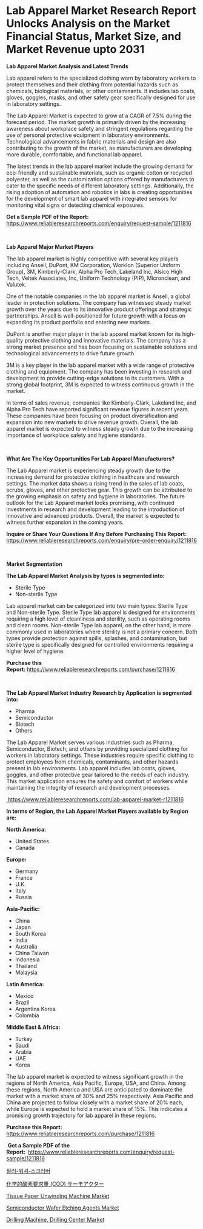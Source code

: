 <p><h1>Lab Apparel Market Research Report Unlocks Analysis on the Market Financial Status, Market Size, and Market Revenue upto 2031</h1></p><p><strong>Lab Apparel Market Analysis and Latest Trends</strong></p>
<p><p>Lab apparel refers to the specialized clothing worn by laboratory workers to protect themselves and their clothing from potential hazards such as chemicals, biological materials, or other contaminants. It includes lab coats, gloves, goggles, masks, and other safety gear specifically designed for use in laboratory settings.</p><p>The Lab Apparel Market is expected to grow at a CAGR of 7.5% during the forecast period. The market growth is primarily driven by the increasing awareness about workplace safety and stringent regulations regarding the use of personal protective equipment in laboratory environments. Technological advancements in fabric materials and design are also contributing to the growth of the market, as manufacturers are developing more durable, comfortable, and functional lab apparel.</p><p>The latest trends in the lab apparel market include the growing demand for eco-friendly and sustainable materials, such as organic cotton or recycled polyester, as well as the customization options offered by manufacturers to cater to the specific needs of different laboratory settings. Additionally, the rising adoption of automation and robotics in labs is creating opportunities for the development of smart lab apparel with integrated sensors for monitoring vital signs or detecting chemical exposures.</p></p>
<p><strong>Get a Sample PDF of the Report:&nbsp;</strong> <a href="https://www.reliableresearchreports.com/enquiry/request-sample/1211816">https://www.reliableresearchreports.com/enquiry/request-sample/1211816</a></p>
<p>&nbsp;</p>
<p><strong>Lab Apparel Major Market Players</strong></p>
<p><p>The lab apparel market is highly competitive with several key players including Ansell, DuPont, KM Corporation, Worklon (Superior Uniform Group), 3M, Kimberly-Clark, Alpha Pro Tech, Lakeland Inc, Alsico High Tech, Veltek Associates, Inc, Uniform Technology (PIP), Micronclean, and Valutek.</p><p>One of the notable companies in the lab apparel market is Ansell, a global leader in protection solutions. The company has witnessed steady market growth over the years due to its innovative product offerings and strategic partnerships. Ansell is well-positioned for future growth with a focus on expanding its product portfolio and entering new markets.</p><p>DuPont is another major player in the lab apparel market known for its high-quality protective clothing and innovative materials. The company has a strong market presence and has been focusing on sustainable solutions and technological advancements to drive future growth.</p><p>3M is a key player in the lab apparel market with a wide range of protective clothing and equipment. The company has been investing in research and development to provide cutting-edge solutions to its customers. With a strong global footprint, 3M is expected to witness continuous growth in the market.</p><p>In terms of sales revenue, companies like Kimberly-Clark, Lakeland Inc, and Alpha Pro Tech have reported significant revenue figures in recent years. These companies have been focusing on product diversification and expansion into new markets to drive revenue growth. Overall, the lab apparel market is expected to witness steady growth due to the increasing importance of workplace safety and hygiene standards.</p></p>
<p>&nbsp;</p>
<p><strong>What Are The Key Opportunities For Lab Apparel Manufacturers?</strong></p>
<p><p>The Lab Apparel market is experiencing steady growth due to the increasing demand for protective clothing in healthcare and research settings. The market data shows a rising trend in the sales of lab coats, scrubs, gloves, and other protective gear. This growth can be attributed to the growing emphasis on safety and hygiene in laboratories. The future outlook for the Lab Apparel market looks promising, with continued investments in research and development leading to the introduction of innovative and advanced products. Overall, the market is expected to witness further expansion in the coming years.</p></p>
<p><strong>Inquire or Share Your Questions If Any Before Purchasing This Report:</strong> <a href="https://www.reliableresearchreports.com/enquiry/pre-order-enquiry/1211816">https://www.reliableresearchreports.com/enquiry/pre-order-enquiry/1211816</a></p>
<p>&nbsp;</p>
<p><strong>Market Segmentation</strong></p>
<p><strong>The Lab Apparel Market Analysis by types is segmented into:</strong></p>
<p><ul><li>Sterile Type</li><li>Non-sterile Type</li></ul></p>
<p><p>Lab apparel market can be categorized into two main types: Sterile Type and Non-sterile Type. Sterile Type lab apparel is designed for environments requiring a high level of cleanliness and sterility, such as operating rooms and clean rooms. Non-sterile Type lab apparel, on the other hand, is more commonly used in laboratories where sterility is not a primary concern. Both types provide protection against spills, splashes, and contamination, but sterile type is specifically designed for controlled environments requiring a higher level of hygiene.</p></p>
<p><strong>Purchase this Report:&nbsp;</strong><a href="https://www.reliableresearchreports.com/purchase/1211816">https://www.reliableresearchreports.com/purchase/1211816</a></p>
<p>&nbsp;</p>
<p><strong>The Lab Apparel Market Industry Research by Application is segmented into:</strong></p>
<p><ul><li>Pharma</li><li>Semiconductor</li><li>Biotech</li><li>Others</li></ul></p>
<p><p>The Lab Apparel Market serves various industries such as Pharma, Semiconductor, Biotech, and others by providing specialized clothing for workers in laboratory settings. These industries require specific clothing to protect employees from chemicals, contaminants, and other hazards present in lab environments. Lab apparel includes lab coats, gloves, goggles, and other protective gear tailored to the needs of each industry. This market application ensures the safety and comfort of workers while maintaining the integrity of research and development processes.</p></p>
<p><a href="https://www.reliableresearchreports.com/lab-apparel-market-r1211816">&nbsp;https://www.reliableresearchreports.com/lab-apparel-market-r1211816</a></p>
<p><strong>In terms of Region, the Lab Apparel Market Players available by Region are:</strong></p>
<p>
    <p> <strong> North America: </strong>
        <ul>
            <li>United States</li>
            <li>Canada</li>
        </ul>
        </p> 
    <p> <strong> Europe: </strong>
        <ul>
            <li>Germany</li>
            <li>France</li>
            <li>U.K.</li>
            <li>Italy</li>
            <li>Russia</li>
        </ul>
        </p> 
    <p> <strong> Asia-Pacific: </strong>
        <ul>
            <li>China</li>
            <li>Japan</li>
            <li>South Korea</li>
            <li>India</li>
            <li>Australia</li>
            <li>China Taiwan</li>
            <li>Indonesia</li>
            <li>Thailand</li>
            <li>Malaysia</li>
        </ul>
        </p> 
    <p> <strong> Latin America: </strong>
        <ul>
            <li>Mexico</li>
            <li>Brazil</li>
            <li>Argentina Korea</li>
            <li>Colombia</li>
        </ul>
        </p> 
    <p> <strong> Middle East & Africa: </strong>
        <ul>
            <li>Turkey</li>
            <li>Saudi</li>
            <li>Arabia</li>
            <li>UAE</li>
            <li>Korea</li>
        </ul>
    </p>
    </p>
<p><p>The lab apparel market is expected to witness significant growth in the regions of North America, Asia Pacific, Europe, USA, and China. Among these regions, North America and USA are anticipated to dominate the market with a market share of 30% and 25% respectively. Asia Pacific and China are projected to follow closely with a market share of 20% each, while Europe is expected to hold a market share of 15%. This indicates a promising growth trajectory for lab apparel in these regions.</p></p>
<p><strong>Purchase this Report: </strong><a href="https://www.reliableresearchreports.com/purchase/1211816">https://www.reliableresearchreports.com/purchase/1211816</a></p>
<p>&nbsp;<strong>Get a Sample PDF of the Report:&nbsp;&nbsp;</strong><a href="https://www.reliableresearchreports.com/enquiry/request-sample/1211816">https://www.reliableresearchreports.com/enquiry/request-sample/1211816</a></p>
<p><strong></strong></p>
<p><p><a href="https://github.com/PhilToryphy7876567/Market-Research-Report-List-2/blob/main/676629795193.md">필러-워셔-스크러버</a></p><p><a href="https://github.com/FrancoWeber2023/Market-Research-Report-List-1/blob/main/3894366101636.md">化学的酸素要求量 (COD) サーモアクター</a></p><p><a href="https://github.com/RebekaAnderson14/Market-Research-Report-List-1/blob/main/tissue-paper-unwinding-machine-market.md">Tissue Paper Unwinding Machine Market</a></p><p><a href="https://issuu.com/reportprime-2/docs/semiconductor-wafer-etching-agents-market-size-203">Semiconductor Wafer Etching Agents Market</a></p><p><a href="https://github.com/JeanneSawayn2023/Market-Research-Report-List-1/blob/main/drilling-machine-drilling-center-market.md">Drilling Machine, Drilling Center Market</a></p></p>